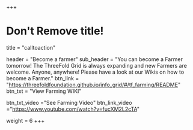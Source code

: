 +++
# Don't Remove title!
title = "calltoaction"

header = "Become a farmer"
sub_header = "You can become a Farmer tomorrow! The ThreeFold Grid is always expanding and new Farmers are welcome. Anyone, anywhere! Please have a look at our Wikis on how to become a Farmer."
btn_link = "https://threefoldfoundation.github.io/info_grid/#/tf_farming/README"
btn_txt = "View Farming WIKI"

btn_txt_video ="See Farming Video"
btn_link_video ="https://www.youtube.com/watch?v=fucXM2L2cTA"

weight = 6
+++
